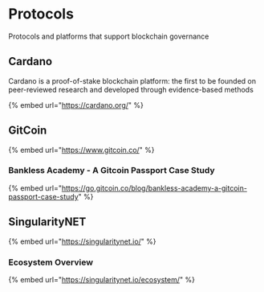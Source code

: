 # Protocols

Protocols and platforms that support blockchain governance

## Cardano

Cardano is a proof-of-stake blockchain platform: the first to be founded on peer-reviewed research and developed through evidence-based methods

{% embed url="https://cardano.org/" %}

## GitCoin

{% embed url="https://www.gitcoin.co/" %}

### Bankless Academy - A Gitcoin Passport Case Study

{% embed url="https://go.gitcoin.co/blog/bankless-academy-a-gitcoin-passport-case-study" %}

## SingularityNET

{% embed url="https://singularitynet.io/" %}

### Ecosystem Overview

{% embed url="https://singularitynet.io/ecosystem/" %}
